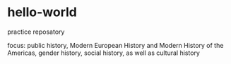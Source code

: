 # hello-world
practice reposatory

focus: public history, Modern European History and Modern History of the Americas, gender history, social history, as well as cultural history
